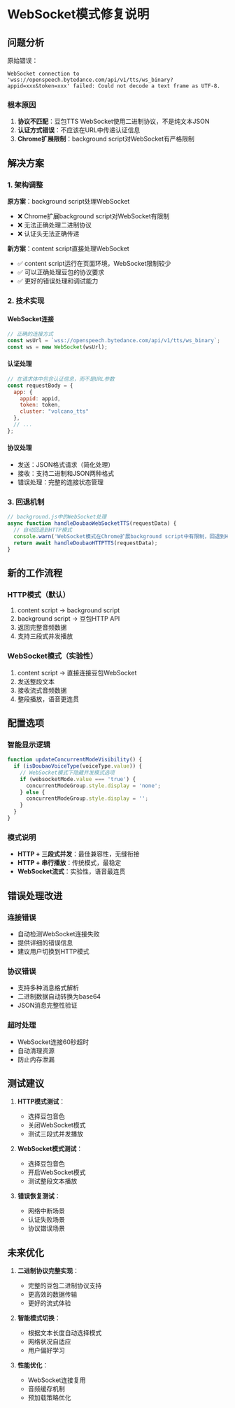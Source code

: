 # WebSocket模式修复说明

## 问题分析

原始错误：
```
WebSocket connection to 'wss://openspeech.bytedance.com/api/v1/tts/ws_binary?appid=xxx&token=xxx' failed: Could not decode a text frame as UTF-8.
```

### 根本原因

1. **协议不匹配**：豆包TTS WebSocket使用二进制协议，不是纯文本JSON
2. **认证方式错误**：不应该在URL中传递认证信息
3. **Chrome扩展限制**：background script对WebSocket有严格限制

## 解决方案

### 1. 架构调整

**原方案**：background script处理WebSocket
- ❌ Chrome扩展background script对WebSocket有限制
- ❌ 无法正确处理二进制协议
- ❌ 认证头无法正确传递

**新方案**：content script直接处理WebSocket
- ✅ content script运行在页面环境，WebSocket限制较少
- ✅ 可以正确处理豆包的协议要求
- ✅ 更好的错误处理和调试能力

### 2. 技术实现

#### WebSocket连接
```javascript
// 正确的连接方式
const wsUrl = `wss://openspeech.bytedance.com/api/v1/tts/ws_binary`;
const ws = new WebSocket(wsUrl);
```

#### 认证处理
```javascript
// 在请求体中包含认证信息，而不是URL参数
const requestBody = {
  app: {
    appid: appid,
    token: token,
    cluster: "volcano_tts"
  },
  // ...
};
```

#### 协议处理
- 发送：JSON格式请求（简化处理）
- 接收：支持二进制和JSON两种格式
- 错误处理：完整的连接状态管理

### 3. 回退机制

```javascript
// background.js中的WebSocket处理
async function handleDoubaoWebSocketTTS(requestData) {
  // 自动回退到HTTP模式
  console.warn('WebSocket模式在Chrome扩展background script中有限制，回退到HTTP模式');
  return await handleDoubaoHTTPTTS(requestData);
}
```

## 新的工作流程

### HTTP模式（默认）
1. content script → background script
2. background script → 豆包HTTP API
3. 返回完整音频数据
4. 支持三段式并发播放

### WebSocket模式（实验性）
1. content script → 直接连接豆包WebSocket
2. 发送整段文本
3. 接收流式音频数据
4. 整段播放，语音更连贯

## 配置选项

### 智能显示逻辑
```javascript
function updateConcurrentModeVisibility() {
  if (isDoubaoVoiceType(voiceType.value)) {
    // WebSocket模式下隐藏并发模式选项
    if (websocketMode.value === 'true') {
      concurrentModeGroup.style.display = 'none';
    } else {
      concurrentModeGroup.style.display = '';
    }
  }
}
```

### 模式说明
- **HTTP + 三段式并发**：最佳兼容性，无缝衔接
- **HTTP + 串行播放**：传统模式，最稳定
- **WebSocket流式**：实验性，语音最连贯

## 错误处理改进

### 连接错误
- 自动检测WebSocket连接失败
- 提供详细的错误信息
- 建议用户切换到HTTP模式

### 协议错误
- 支持多种消息格式解析
- 二进制数据自动转换为base64
- JSON消息完整性验证

### 超时处理
- WebSocket连接60秒超时
- 自动清理资源
- 防止内存泄漏

## 测试建议

1. **HTTP模式测试**：
   - 选择豆包音色
   - 关闭WebSocket模式
   - 测试三段式并发播放

2. **WebSocket模式测试**：
   - 选择豆包音色
   - 开启WebSocket模式
   - 测试整段文本播放

3. **错误恢复测试**：
   - 网络中断场景
   - 认证失败场景
   - 协议错误场景

## 未来优化

1. **二进制协议完整实现**：
   - 完整的豆包二进制协议支持
   - 更高效的数据传输
   - 更好的流式体验

2. **智能模式切换**：
   - 根据文本长度自动选择模式
   - 网络状况自适应
   - 用户偏好学习

3. **性能优化**：
   - WebSocket连接复用
   - 音频缓存机制
   - 预加载策略优化
